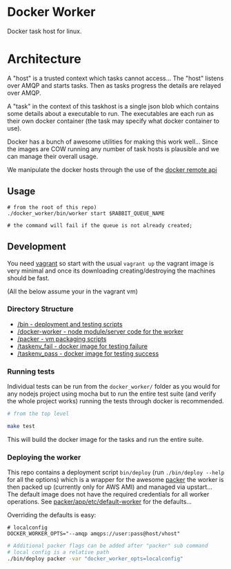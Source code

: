 # Docker Worker

Docker task host for linux.

# Architecture

A "host" is a trusted context which tasks cannot access... The "host"
listens over AMQP and starts tasks. Then as tasks progress the details
are relayed over AMQP.

A "task" in the context of this taskhost is a single json blob which
contains some details about a executable to run. The executables are
each run as their own docker container (the task may specify what docker
container to use).

Docker has a bunch of awesome utilities for making this work well...
Since the images are COW running any number of task hosts is plausible
and we can manage their overall usage.

We manipulate the docker hosts through the use of the [docker remote
api]([http://docs.docker.io/en/latest/api/docker_remote_api_v1.8/)

## Usage

```
# from the root of this repo)
./docker_worker/bin/worker start $RABBIT_QUEUE_NAME

# the command will fail if the queue is not already created;
```

## Development

You need [vagrant](http://www.vagrantup.com/) so start with the usual
`vagrant up` the vagrant image is very minimal and once its downloading
creating/destroying the machines should be fast.

(All the below assume your in the vagrant vm)

### Directory Structure

  - [/bin - deployment and testing scripts](/bin)
  - [/docker-worker - node module/server code for the worker](/docker_worker)
  - [/packer - vm packaging scripts](/packer)
  - [/taskenv_fail - docker image for testing failure](/taskenv_fail)
  - [/taskenv_pass - docker image for testing success](/taskenv_pass)

### Running tests

Individual tests can be run from the `docker_worker/` folder as you
would for any nodejs project using mocha but to run the entire test
suite (and verify the whole project works) running the tests through
docker is recommended.

```sh
# from the top level

make test
```

This will build the docker image for the tasks and run the entire suite.

### Deploying the worker

This repo contains a deployment script `bin/deploy` (run `./bin/deploy
--help` for all the options) which is a wrapper
for the awesome [packer](www.packer.io) the worker is then packed up
(currently only for AWS AMI) and managed via upstart... The default
image does not have the required credentials for all worker operations.
See [packer/app/etc/default-worker](packer/app/etc/default-worker) for
the defaults...

Overriding the defaults is easy:

```
# localconfig
DOCKER_WORKER_OPTS="--amqp amqps://user:pass@host/vhost"
```

```sh
# Additional packer flags can be added after "packer" sub command
# local config is a relative path
./bin/deploy packer -var "docker_worker_opts=localconfig"
```

